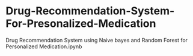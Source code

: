 # Drug-Recommendation-System-For-Presonalized-Medication
Drug Recommendation System using Naive bayes and Random Forest for Personalized Medication.ipynb
